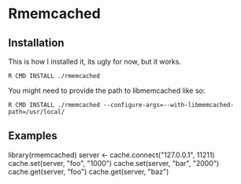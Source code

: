 # Rmemcached

## Installation

This is how I installed it, its ugly for now, but it works.

`R CMD INSTALL ./rmemcached`

You might need to provide the path to libmemcached like so:

`R CMD INSTALL ./rmemcached --configure-args=--with-libmemcached-path=/usr/local/`

## Examples
  library(rmemcached)
  server <- cache.connect("127.0.0.1", 11211)
  cache.set(server, "foo", "1000")
  cache.set(server, "bar", "2000")
  cache.get(server, "foo")
  cache.get(server, "baz")